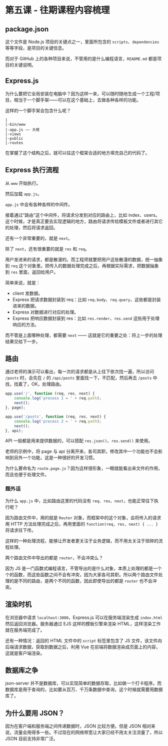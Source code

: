 # 第五课 - 往期课程内容梳理

## package.json

这个文件是 Node.js 项目的关键点之一，里面所包含的 `scripts`、`dependencies` 等等字段，是项目的关键信息。

而对于 GitHub 上的各种项目来说，不管用的是什么编程语言，`README.md` 都是项目的关键说明。

## Express.js

为什么要把它全局安装在电脑中？因为这样一来，可以随时随地生成一个工程/项目，相当于一个脚手架——可以在这个基础上，去做各种各样的功能。

这样的一个脚手架会包含什么呢？

```shell
|
|-bin/www
|-app.js —— 大佬
|-views
|-public
|-routes
```

在掌握了这个结构之后，就可以往这个框架合适的地方填充自己的代码了。

## Express 执行流程

从 `www` 开始执行。

然后加载 `app.js`。

`app.js` 中会有各种各样的中间件。

接着通过“路由”这个中间件，将请求分发到对应的路由上，比如 index、users。这个时候，才是真正要去实现逻辑的地方，路由将请求传给模板文件或者进行其它的处理，然后将请求返回。

还有一个非常重要的，就是 `next`。

除了 `next`，还有很重要的就是 `res` 和 `req`。

用户发进来的请求，都是散漫的。而工程师就要把用户这些散漫的数据，统一抽象到 `req` 这个对象里。把传入的数据处理完成之后，再根据实际需求，把数据抽象到 `res` 里面，返回给用户。

简单来说，就是：

- client 发数据。
- Express 把请求数据封装到 req：比如 `req.body`、`req.query`，这些都是封装进来的数据。
- Express 对数据进行对应的处理。
- Express 把响应数据封装到 res：比如 `res.render`、`res.send` 这些用于处理响应的方法。

而不管是上面哪种处理，都需要 `next` —— 这就是它的重要之处：将上一步的处理结果交给下一步。

## 路由

通过老师的演示可以看出，每一次的请求都是从上往下依次找一遍，所以访问 `/posts` 时，会先在 `/` 的 `/api/posts` 里面找一下，不匹配，然后再去 `/posts` 中找，找着了，OK，处理路由。

```javascript
app.use('/', function (req, res, next) {
    console.log('process 1 = ' + req.path);
    next();
}, page);

app.use('/posts', function (req, res, next) {
    console.log('process 2 = ' + req.path);
    next();
}, api);
```

API 一般都是用来提供数据的，可以搭配 `res.json()`、`res.send()` 来使用。

老师的示例中，将 page 与 api 分离开来，各司其职，修改其中一个功能也不会影响到另外一个功能，这是一种很好的开发习惯。

为什么要命名为 `route.page.js`？因为这样很形象，一眼就能看出来文件的作用，而且也便于处理文件。

### 题外话

为什么 `app.js` 中，比如路由这里的代码没有 `req`、`res`、`next`，也能正常往下执行呢？

因为路由文件中，用的就是 `Router` 对象，而框架中的这个对象，会将传入的请求用 HTTP 方法处理完成之后，再用里面的 `function(req, res, next) { ... }` 将请求往下传。

这样的一种处理流程，能够让开发者更关注于业务逻辑，而不用太关注于琐碎的流程处理。

两个路由文件中导出的都是 `router`，不会冲突么？

因为 JS 是一门函数式编程语言，不管导出的是什么对象，本质上处理的都是一个个的函数，而这些函数之间不会有冲突，因为大家各司其职。所以两个路由文件处理的是不同的路由，是两个不同的函数，因此即使导出的都是 `router` 也不会冲突。

## 渲染时机

在浏览器中请求 `localhost:3000`，Express.js 可以在服务端渲染生成 `index.html` 然后返回浏览器。服务器通过 EJS 这样的模板引擎来渲染 HTML，这样渲染工作就在服务端完成了。

还有一种情况：返回的 HTML 文件中的 `script` 标签里包含了 JS 文件，该文件向后端请求数据，获取到数据之后，利用 Vue 在前端将数据渲染成页面上的内容，这就是客户端渲染。

## 数据库之争

json-server 并不是数据库，可以实现简单的数据存取，比如做一个打卡程序。而数据库是用于查询的，比如要从百万、千万条数据中查询，这个时候就需要用数据库了。

## 为什么要用 JSON？

因为在客户端和服务端之间传递数据时，JSON 比较方便。但是 JSON 相对来说，流量会用得多一些。不过现在的网络带宽让大家已经不用太关注流量了，所以 JSON 目前支持非常广泛。
